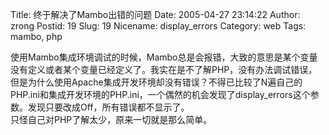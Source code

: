 Title: 终于解决了Mambo出错的问题
Date: 2005-04-27 23:14:22
Author: zrong
Postid: 19
Slug: 19
Nicename: display_errors
Category: web
Tags: mambo, php

使用Mambo集成环境调试的时候，Mambo总是会报错，大致的意思是某个变量没有定义或者某个变量已经定义了。我实在是不了解PHP，没有办法调试错误，但是为什么使用Apache集成开发环境却没有错误？不得已比较了N遍自己的PHP.ini和集成开发环境的PHP.ini，一个偶然的机会发现了display\_errors这个参数。发现只要改成Off，所有错误都不显示了。  
只怪自己对PHP了解太少，原来一切就是那么简单。

